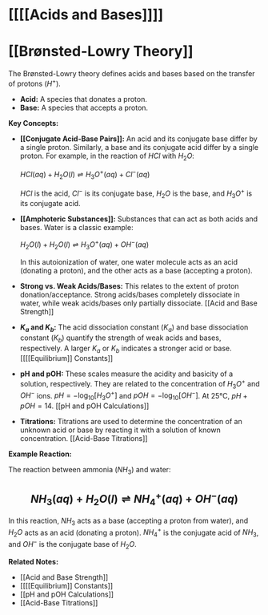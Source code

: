 # [[[[Acids and Bases]]]]
# [[Brønsted-Lowry Theory]]

The Brønsted-Lowry theory defines acids and bases based on the transfer of protons ($H^+$).

* **Acid:** A species that donates a proton.
* **Base:** A species that accepts a proton.

**Key Concepts:**

* **[[Conjugate Acid-Base Pairs]]:**  An acid and its conjugate base differ by a single proton.  Similarly, a base and its conjugate acid differ by a single proton.  For example, in the reaction of $HCl$ with $H_2O$:

   $HCl(aq) + H_2O(l) \rightleftharpoons H_3O^+(aq) + Cl^-(aq)$

   $HCl$ is the acid, $Cl^-$ is its conjugate base, $H_2O$ is the base, and $H_3O^+$ is its conjugate acid.

* **[[Amphoteric Substances]]:**  Substances that can act as both acids and bases.  Water is a classic example:

   $H_2O(l) + H_2O(l) \rightleftharpoons H_3O^+(aq) + OH^-(aq)$

   In this autoionization of water, one water molecule acts as an acid (donating a proton), and the other acts as a base (accepting a proton).

* **Strong vs. Weak Acids/Bases:** This relates to the extent of proton donation/acceptance. Strong acids/bases completely dissociate in water, while weak acids/bases only partially dissociate.  [[Acid and Base Strength]]

* **$K_a$ and $K_b$:** The acid dissociation constant ($K_a$) and base dissociation constant ($K_b$) quantify the strength of weak acids and bases, respectively.  A larger $K_a$ or $K_b$ indicates a stronger acid or base. [[[[Equilibrium]] Constants]]

* **pH and pOH:**  These scales measure the acidity and basicity of a solution, respectively. They are related to the concentration of $H_3O^+$ and $OH^-$ ions.  $pH = -\log_{10}[H_3O^+]$ and $pOH = -\log_{10}[OH^-]$. At 25°C, $pH + pOH = 14$. [[pH and pOH Calculations]]

* **Titrations:**  Titrations are used to determine the concentration of an unknown acid or base by reacting it with a solution of known concentration. [[Acid-Base Titrations]]


**Example Reaction:**

The reaction between ammonia ($NH_3$) and water:

## $$NH_3(aq) + H_2O(l) \rightleftharpoons NH_4^+(aq) + OH^-(aq)$$

In this reaction, $NH_3$ acts as a base (accepting a proton from water), and $H_2O$ acts as an acid (donating a proton). $NH_4^+$ is the conjugate acid of $NH_3$, and $OH^-$ is the conjugate base of $H_2O$.


**Related Notes:**

* [[Acid and Base Strength]]
* [[[[Equilibrium]] Constants]]
* [[pH and pOH Calculations]]
* [[Acid-Base Titrations]]

